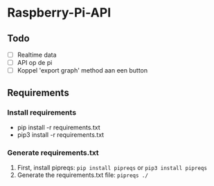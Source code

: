 # Raspberry-Pi-API

## Todo 

* [ ] Realtime data
* [ ] API op de pi 
* [ ] Koppel 'export graph' method aan een button

## Requirements

### Install requirements

* pip install -r requirements.txt
* pip3 install -r requirements.txt

### Generate requirements.txt

1. First, install pipreqs: `pip install pipreqs` or `pip3 install pipreqs`
2. Generate the requirements.txt file: `pipreqs ./`
